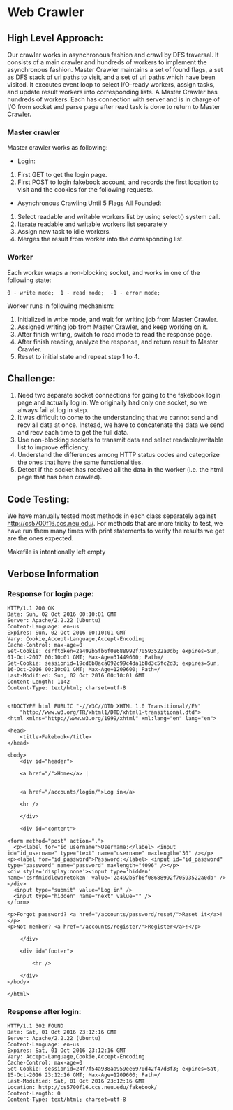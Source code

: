 # Web Crawler

## High Level Approach:

Our crawler works in asynchronous fashion and crawl by DFS traversal.
It consists of a main crawler and hundreds of workers to implement the asynchronous fashion. Master Crawler maintains a set of found flags, a set as DFS stack of url paths to visit, and a set of url paths which have been visited. It executes event loop to select I/O-ready workers, assign tasks, and update result workers into corresponding lists. A Master Crawler has hundreds of workers. Each has connection with server and is in charge of I/O from socket and parse page after read task is done to return to Master Crawler.

### Master crawler

Master crawler works as following:

* Login:

1. First GET to get the login page.
2. First POST to login fakebook account, and records the first location to visit and the cookies for the following requests.

* Asynchronous Crawling Until 5 Flags All Founded:

1. Select readable and writable workers list by using select() system call.
2. Iterate readable and writable workers list separately
3. Assign new task to idle workers.
4. Merges the result from worker into the corresponding list.

### Worker

Each worker wraps a non-blocking socket, and works in one of the following state:

```
0 - write mode;  1 - read mode;  -1 - error mode;
```

Worker runs in following mechanism:

1. Initialized in write mode, and wait for writing job from Master Crawler.
2. Assigned writing job from Master Crawler, and keep working on it.
3. After finish writing, switch to read mode to read the response page.
4. After finish reading, analyze the response, and return result to Master Crawler.
5. Reset to initial state and repeat step 1 to 4.

## Challenge:
1. Need two separate socket connections for going to the fakebook login page and actually log in. We originally had only one socket, so we always fail at log in step.
2. It was difficult to come to the understanding that we cannot send and recv all data at once. Instead, we have to concatenate the data we send and recv each time to get the full data.
3. Use non-blocking sockets to transmit data and select readable/writable list to improve efficiency.
4. Understand the differences among HTTP status codes and categorize the ones that have the same functionalities.
5. Detect if the socket has received all the data in the worker (i.e. the html page that has been crawled).

## Code Testing:
We have manually tested most methods in each class separately against http://cs5700f16.ccs.neu.edu/. For methods that are more tricky to test, we have run them many times with print statements to verify the results we get are the ones expected.

Makefile is intentionally left empty

## Verbose Information

### Response for login page:
```
HTTP/1.1 200 OK
Date: Sun, 02 Oct 2016 00:10:01 GMT
Server: Apache/2.2.22 (Ubuntu)
Content-Language: en-us
Expires: Sun, 02 Oct 2016 00:10:01 GMT
Vary: Cookie,Accept-Language,Accept-Encoding
Cache-Control: max-age=0
Set-Cookie: csrftoken=2a492b5fb6f08688992f70593522a0db; expires=Sun, 01-Oct-2017 00:10:01 GMT; Max-Age=31449600; Path=/
Set-Cookie: sessionid=19cd6b8aca092c99c4da1b8d3c5fc2d3; expires=Sun, 16-Oct-2016 00:10:01 GMT; Max-Age=1209600; Path=/
Last-Modified: Sun, 02 Oct 2016 00:10:01 GMT
Content-Length: 1142
Content-Type: text/html; charset=utf-8


<!DOCTYPE html PUBLIC "-//W3C//DTD XHTML 1.0 Transitional//EN"
    "http://www.w3.org/TR/xhtml1/DTD/xhtml1-transitional.dtd">
<html xmlns="http://www.w3.org/1999/xhtml" xml:lang="en" lang="en">

<head>
    <title>Fakebook</title>
</head>

<body>
    <div id="header">

	<a href="/">Home</a> |


	<a href="/accounts/login/">Log in</a>

	<hr />

    </div>

    <div id="content">

<form method="post" action=".">
  <p><label for="id_username">Username:</label> <input id="id_username" type="text" name="username" maxlength="30" /></p>
<p><label for="id_password">Password:</label> <input id="id_password" type="password" name="password" maxlength="4096" /></p>
<div style='display:none'><input type='hidden' name='csrfmiddlewaretoken' value='2a492b5fb6f08688992f70593522a0db' /></div>
  <input type="submit" value="Log in" />
  <input type="hidden" name="next" value="" />
</form>

<p>Forgot password? <a href="/accounts/password/reset/">Reset it</a>!</p>
<p>Not member? <a href="/accounts/register/">Register</a>!</p>

    </div>

    <div id="footer">

        <hr />

    </div>
</body>

</html>
```

### Response after login:
```
HTTP/1.1 302 FOUND
Date: Sat, 01 Oct 2016 23:12:16 GMT
Server: Apache/2.2.22 (Ubuntu)
Content-Language: en-us
Expires: Sat, 01 Oct 2016 23:12:16 GMT
Vary: Accept-Language,Cookie,Accept-Encoding
Cache-Control: max-age=0
Set-Cookie: sessionid=24f7f54a938aa959ee6970d42f47d8f3; expires=Sat, 15-Oct-2016 23:12:16 GMT; Max-Age=1209600; Path=/
Last-Modified: Sat, 01 Oct 2016 23:12:16 GMT
Location: http://cs5700f16.ccs.neu.edu/fakebook/
Content-Length: 0
Content-Type: text/html; charset=utf-8
```
